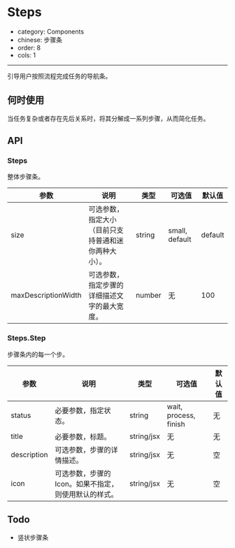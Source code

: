 # Steps

- category: Components
- chinese: 步骤条
- order: 8
- cols: 1

---

引导用户按照流程完成任务的导航条。

## 何时使用

当任务复杂或者存在先后关系时，将其分解成一系列步骤，从而简化任务。

## API

### Steps

整体步骤条。

| 参数      | 说明                                     | 类型       |  可选值 |默认值 |
|-----------|------------------------------------------|------------|-------|--------|
|  size | 可选参数，指定大小（目前只支持普通和迷你两种大小）。 | string    |  small, default | default    |
|  maxDescriptionWidth | 可选参数，指定步骤的详细描述文字的最大宽度。 | number | 无 | 100 |

### Steps.Step

步骤条内的每一个步。

| 参数      | 说明                                     | 类型       |  可选值 |默认值 |
|-----------|------------------------------------------|------------|-------|--------|
|  status | 必要参数，指定状态。 | string    |  wait, process, finish | 无    |
|  title   | 必要参数，标题。 | string/jsx | 无 | 无     |
|  description | 可选参数，步骤的详情描述。 | string/jsx | 无 | 空  |
|  icon    | 可选参数，步骤的Icon。如果不指定，则使用默认的样式。 | string/jsx | 无  | 空 |

## Todo

* 竖状步骤条
